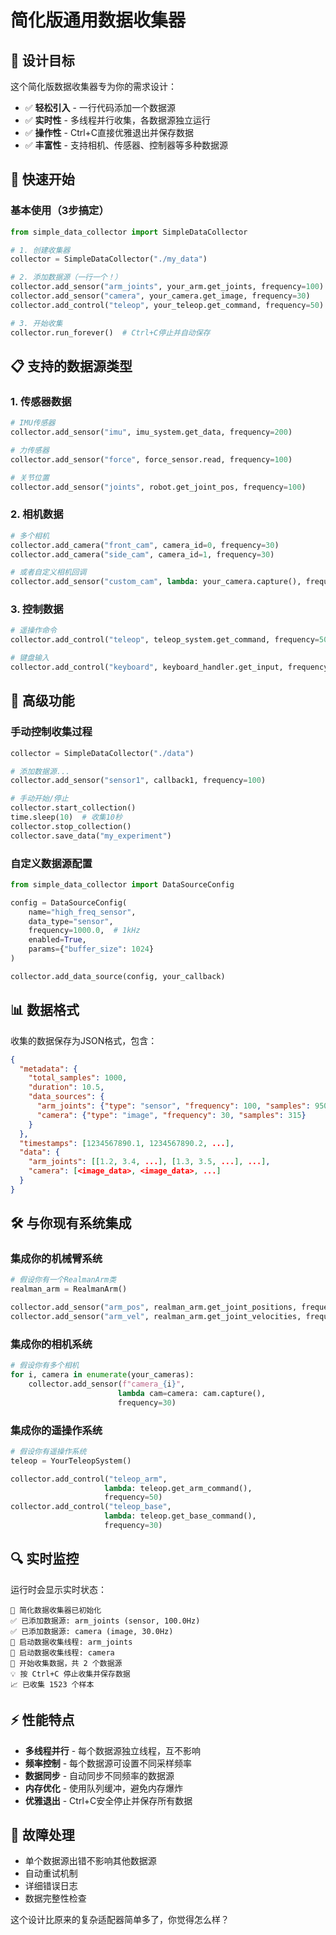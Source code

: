# 简化版通用数据收集器

## 🎯 设计目标

这个简化版数据收集器专为你的需求设计：

- ✅ **轻松引入** - 一行代码添加一个数据源
- ✅ **实时性** - 多线程并行收集，各数据源独立运行
- ✅ **操作性** - Ctrl+C直接优雅退出并保存数据
- ✅ **丰富性** - 支持相机、传感器、控制器等多种数据源

## 🚀 快速开始

### 基本使用（3步搞定）

```python
from simple_data_collector import SimpleDataCollector

# 1. 创建收集器
collector = SimpleDataCollector("./my_data")

# 2. 添加数据源（一行一个！）
collector.add_sensor("arm_joints", your_arm.get_joints, frequency=100)
collector.add_sensor("camera", your_camera.get_image, frequency=30)
collector.add_control("teleop", your_teleop.get_command, frequency=50)

# 3. 开始收集
collector.run_forever()  # Ctrl+C停止并自动保存
```

## 📋 支持的数据源类型

### 1. 传感器数据
```python
# IMU传感器
collector.add_sensor("imu", imu_system.get_data, frequency=200)

# 力传感器
collector.add_sensor("force", force_sensor.read, frequency=100)

# 关节位置
collector.add_sensor("joints", robot.get_joint_pos, frequency=100)
```

### 2. 相机数据
```python
# 多个相机
collector.add_camera("front_cam", camera_id=0, frequency=30)
collector.add_camera("side_cam", camera_id=1, frequency=30)

# 或者自定义相机回调
collector.add_sensor("custom_cam", lambda: your_camera.capture(), frequency=30)
```

### 3. 控制数据
```python
# 遥操作命令
collector.add_control("teleop", teleop_system.get_command, frequency=50)

# 键盘输入
collector.add_control("keyboard", keyboard_handler.get_input, frequency=30)
```

## 🔧 高级功能

### 手动控制收集过程
```python
collector = SimpleDataCollector("./data")

# 添加数据源...
collector.add_sensor("sensor1", callback1, frequency=100)

# 手动开始/停止
collector.start_collection()
time.sleep(10)  # 收集10秒
collector.stop_collection()
collector.save_data("my_experiment")
```

### 自定义数据源配置
```python
from simple_data_collector import DataSourceConfig

config = DataSourceConfig(
    name="high_freq_sensor",
    data_type="sensor", 
    frequency=1000.0,  # 1kHz
    enabled=True,
    params={"buffer_size": 1024}
)

collector.add_data_source(config, your_callback)
```

## 📊 数据格式

收集的数据保存为JSON格式，包含：

```json
{
  "metadata": {
    "total_samples": 1000,
    "duration": 10.5,
    "data_sources": {
      "arm_joints": {"type": "sensor", "frequency": 100, "samples": 950},
      "camera": {"type": "image", "frequency": 30, "samples": 315}
    }
  },
  "timestamps": [1234567890.1, 1234567890.2, ...],
  "data": {
    "arm_joints": [[1.2, 3.4, ...], [1.3, 3.5, ...], ...],
    "camera": [<image_data>, <image_data>, ...]
  }
}
```

## 🛠️ 与你现有系统集成

### 集成你的机械臂系统
```python
# 假设你有一个RealmanArm类
realman_arm = RealmanArm()

collector.add_sensor("arm_pos", realman_arm.get_joint_positions, frequency=100)
collector.add_sensor("arm_vel", realman_arm.get_joint_velocities, frequency=100)
```

### 集成你的相机系统
```python
# 假设你有多个相机
for i, camera in enumerate(your_cameras):
    collector.add_sensor(f"camera_{i}", 
                        lambda cam=camera: cam.capture(), 
                        frequency=30)
```

### 集成你的遥操作系统
```python
# 假设你有遥操作系统
teleop = YourTeleopSystem()

collector.add_control("teleop_arm", 
                     lambda: teleop.get_arm_command(), 
                     frequency=50)
collector.add_control("teleop_base", 
                     lambda: teleop.get_base_command(), 
                     frequency=30)
```

## 🔍 实时监控

运行时会显示实时状态：
```
🚀 简化数据收集器已初始化
✅ 已添加数据源: arm_joints (sensor, 100.0Hz)
✅ 已添加数据源: camera (image, 30.0Hz)
🔄 启动数据收集线程: arm_joints
🔄 启动数据收集线程: camera
🎯 开始收集数据，共 2 个数据源
💡 按 Ctrl+C 停止收集并保存数据
📈 已收集 1523 个样本
```

## ⚡ 性能特点

- **多线程并行** - 每个数据源独立线程，互不影响
- **频率控制** - 每个数据源可设置不同采样频率
- **数据同步** - 自动同步不同频率的数据源
- **内存优化** - 使用队列缓冲，避免内存爆炸
- **优雅退出** - Ctrl+C安全停止并保存所有数据

## 🐛 故障处理

- 单个数据源出错不影响其他数据源
- 自动重试机制
- 详细错误日志
- 数据完整性检查

这个设计比原来的复杂适配器简单多了，你觉得怎么样？
